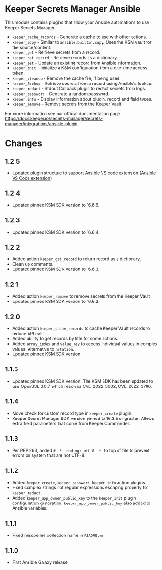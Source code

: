 # Keeper Secrets Manager Ansible

This module contains plugins that allow your Ansible automations to use Keeper Secrets Manager. 

* `keeper_cache_records` - Generate a cache to use with other actions.
* `keeper_copy` - Similar to `ansible.builtin.copy`. Uses the KSM vault for the source/content.
* `keeper_get` - Retrieve secrets from a record.
* `keeper_get_record` - Retrieve records as a dictionary.
* `keeper_set` - Update an existing record from Ansible information.
* `keeper_init` - Initialize a KSM configuration from a one-time access token.
* `keeper_cleanup` - Remove the cache file, if being used.
* `keeper_lookup` - Retrieve secrets from a record using Ansible's lookup.
* `keeper_redact` - Stdout Callback plugin to redact secrets from logs.
* `keeper_password` - Generate a random password.
* `keeper_info` - Display information about plugin, record and field types.
* `keeper_remove` - Remove secrets from the Keeper Vault.

For more information see our official documentation page https://docs.keeper.io/secrets-manager/secrets-manager/integrations/ansible-plugin

# Changes

## 1.2.5
* Updated plugin structure to support Ansible VS code extension ([Ansible VS Code extension](https://marketplace.visualstudio.com/items?itemName=redhat.ansible))

## 1.2.4
* Updated pinned KSM SDK version to 16.6.6.

## 1.2.3
* Updated pinned KSM SDK version to 16.6.4.

## 1.2.2
* Added action `keeper_get_record` to return record as a dictionary.
* Clean up comments.
* Updated pinned KSM SDK version to 16.6.3.

## 1.2.1
* Added action `keeper_remove` to remove secrets from the Keeper Vault
* Updated pinned KSM SDK version to 16.6.2.

## 1.2.0

* Added action `keeper_cache_records` to cache Keeper Vault records to reduce API calls.
* Added ability to get records by title for some actions.
* Added `array_index` and `value_key` to access individual values in complex values. Alternative to `notation`.
* Updated pinned KSM SDK version.

## 1.1.5

* Updated pinned KSM SDK version. The KSM SDK has been updated to use OpenSSL 3.0.7 which resolves CVE-2022-3602, CVE-2022-3786.

## 1.1.4

* Move check for custom record type in `keeper_create` plugin.
* Keeper Secret Manager SDK version pinned to 16.3.5 or greater. Allows extra field parameters
that come from Keeper Commander.

## 1.1.3

* Per PEP 263, added `# -*- coding: utf-8 -*-` to top of file to prevent errors on system that are not UTF-8.

## 1.1.2

* Added `keeper_create`, `keeper_password`, `keeper_info` action plugins.
* Fixed complex strings not regular expressions escaping properly for 
`keeper_redact`. 
* Added `keeper_app_owner_public_key` to the `keeper_init` plugin configuration
generation. `keeper_app_owner_public_key` also added to Ansible variables.

## 1.1.1
* Fixed misspelled collection name in `README.md`

## 1.1.0
* First Ansible Galaxy release
